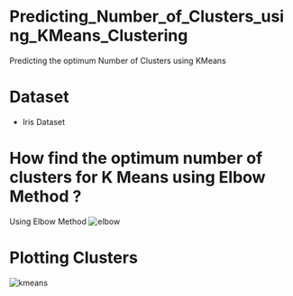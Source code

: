 # Predicting_Number_of_Clusters_using_KMeans_Clustering
 Predicting the optimum Number of Clusters using KMeans
# Dataset
  - Iris Dataset
# How find the optimum number of clusters for K Means using Elbow Method ?
Using Elbow Method
![elbow](https://user-images.githubusercontent.com/45700852/163734633-896b9cfd-306a-4c47-8bb7-8217d832f3e7.png)
# Plotting Clusters
![kmeans](https://user-images.githubusercontent.com/45700852/163734698-d5fe0b3e-c263-4f69-9017-fdac0e671032.png)
